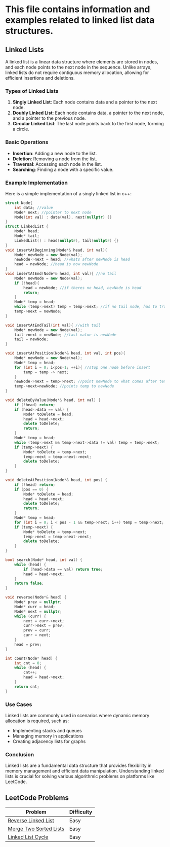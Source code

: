 # This file contains information and examples related to linked list data structures.

## Linked Lists

A linked list is a linear data structure where elements are stored in nodes, and each node points to the next node in the sequence. Unlike arrays, linked lists do not require contiguous memory allocation, allowing for efficient insertions and deletions.

### Types of Linked Lists

1. **Singly Linked List**: Each node contains data and a pointer to the next node.
2. **Doubly Linked List**: Each node contains data, a pointer to the next node, and a pointer to the previous node.
3. **Circular Linked List**: The last node points back to the first node, forming a circle.

### Basic Operations

- **Insertion**: Adding a new node to the list.
- **Deletion**: Removing a node from the list.
- **Traversal**: Accessing each node in the list.
- **Searching**: Finding a node with a specific value.

### Example Implementation

Here is a simple implementation of a singly linked list in c++:

```cpp
struct Node{
    int data; //value
    Node* next; //pointer to next node
    Node(int val) : data(val), next(nullptr) {}
}
struct LinkedList {
    Node* head;
    Node* tail;
    LinkedList() : head(nullptr), tail(nullptr) {}
}
void insertAtBeginning(Node*& head, int val){
    Node* newNode = new Node(val); 
    newNode->next = head; //whats after newNode is head
    head = newNode; //head is now newNode
}
void insertAtEnd(Node*& head, int val){ //no tail
    Node* newNode = new Node(val);
    if (!head){
        head = newNode; //if theres no head, newNode is head
        return;
    }
    Node* temp = head;
    while (temp->next) temp = temp->next; //if no tail node, has to traverse to end of list to add to end
    temp->next = newNode;
}

void insertAtEndTail(int val){ //with tail
    Node* newNode = new Node(val); 
    tail->next = newNode; //last value is newNode
    tail = newNode;
}

void insertAtPosition(Node*& head, int val, int pos){
    Node* newNode = new Node(val);
    Node* temp = head;
    for (int i = 0; i<pos-1; ++i){ //stop one node before insert
        temp = temp -> next;
    }
    newNode->next = temp->next; //point newNode to what comes after temp
    temp->next=newNode; //points temp to newNode
}

void deleteByValue(Node*& head, int val) {
    if (!head) return;
    if (head->data == val) {
        Node* toDelete = head;
        head = head->next;
        delete toDelete;
        return;
    }
    Node* temp = head;
    while (temp->next && temp->next->data != val) temp = temp->next;
    if (temp->next) {
        Node* toDelete = temp->next;
        temp->next = temp->next->next;
        delete toDelete;
    }
}

void deleteAtPosition(Node*& head, int pos) {
    if (!head) return;
    if (pos == 0) {
        Node* toDelete = head;
        head = head->next;
        delete toDelete;
        return;
    }
    Node* temp = head;
    for (int i = 0; i < pos - 1 && temp->next; i++) temp = temp->next;
    if (temp->next) {
        Node* toDelete = temp->next;
        temp->next = temp->next->next;
        delete toDelete;
    }
}

bool search(Node* head, int val) {
    while (head) {
        if (head->data == val) return true;
        head = head->next;
    }
    return false;
}

void reverse(Node*& head) {
    Node* prev = nullptr;
    Node* curr = head;
    Node* next = nullptr;
    while (curr) {
        next = curr->next;
        curr->next = prev;
        prev = curr;
        curr = next;
    }
    head = prev;
}

int count(Node* head) {
    int cnt = 0;
    while (head) {
        cnt++;
        head = head->next;
    }
    return cnt;
}
```

### Use Cases

Linked lists are commonly used in scenarios where dynamic memory allocation is required, such as:

- Implementing stacks and queues
- Managing memory in applications
- Creating adjacency lists for graphs

### Conclusion

Linked lists are a fundamental data structure that provides flexibility in memory management and efficient data manipulation. Understanding linked lists is crucial for solving various algorithmic problems on platforms like LeetCode.

## LeetCode Problems

| Problem | Difficulty |
|---------|------------|
| [Reverse Linked List](https://leetcode.com/problems/reverse-linked-list/) | Easy |
| [Merge Two Sorted Lists](https://leetcode.com/problems/merge-two-sorted-lists/) | Easy |
| [Linked List Cycle](https://leetcode.com/problems/linked-list-cycle/) | Easy |